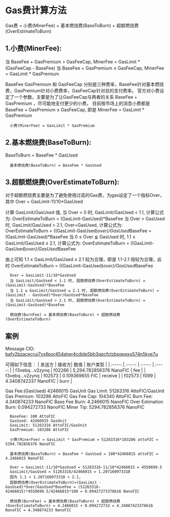 # Gas费计算方法

  Gas费 = 小费(MinerFee) + 基本燃烧费(BaseToBurn) + 超额燃烧费(OverEstimateToBurn) 

## 1.小费(MinerFee):

  当 BaseFee + GasPremium > GasFeeCap, MinerFee = GasLimit * (GasFeeCap - BaseFee) 
  当 BaseFee + GasPremium ≤ GasFeeCap, MinerFee = GasLimit * GasPremium 

BaseFee GasPremium 和 GasFeeCap 分别是三种费率，BaseFee针对基本燃烧费，GasPremium针对小费费率，GasFeeCap针对总的支付费率。
官方对小费设定了一个参数，主要是为了让GasFeeCap与两者的关系 BaseFee + GasPremium ，尽可能地支付更少的小费。
目前按市场上的消息小费都是 BaseFee + GasPremium ≤ GasFeeCap, 即是 MinerFee = GasLimit * GasPremium 
```
  小费(MinerFee) = GasLimit * GasPremium 
```

## 2.基本燃烧费(BaseToBurn):

  BaseToBurn = BaseFee * GasUsed
```
  基本燃烧费(BaseToBurn) = BaseFee * GasUsed 
```

## 3.超额燃烧费(OverEstimateToBurn):

对于超额燃烧费主要是为了避免使用过高的Gas费，为gas设定了一个指标Over，其中 Over = GasLimit-11/10*GasUsed

计算 GasLimit/GasUsed 值, 
当 Over < 0 时, GasLimit/GasUsed < 1.1, 计算公式为: OverEstimateToBurn = (GasLimit-GasUsed)*BaseFee
当 Over > GasUsed 时, GasLimit/GasUsed > 2.1, Over=GasUsed, 计算公式为: OverEstimateToBurn = ((GasLimit-GasUsed)*over)/GasUsed*BaseFee = (GasLimit-GasUsed)*BaseFee
当 0 ≤ Over ≦ GasUsed 时, 1.1 ≤ GasLimit/GasUsed ≤ 2.1, 计算公式为: OverEstimateToBurn = ((GasLimit-GasUsed)*over)/GasUsed*BaseFee

由上可知 1.1 ≤ GasLimit/GasUsed ≤ 2.1 较为合理，即是 1.1-2.1 倍较为合理，此时 OverEstimateToBurn = ((GasLimit-GasUsed)*over)/GasUsed*BaseFee 

```
  Over = GasLimit-11/10*GasUsed 
  当 GasLimit/GasUsed < 1.1 时, 超额燃烧费(OverEstimateToBurn) = (GasLimit-GasUsed)*BaseFee
  当 1.1 ≤ GasLimit/GasUsed ≤ 2.1 时, 超额燃烧费(OverEstimateToBurn) = (GasLimit - GasUsed)*Over/GasUsed*BaseFee
  当 GasLimit/GasUsed > 2.1 时, 超额燃烧费(OverEstimateToBurn) = (GasLimit-GasUsed)*BaseFee

  燃烧费(BurnFee) = 基本燃烧费(BaseToBurn) + 超额燃烧费(OverEstimateToBurn)
```


## 案例

Message CID: [bafy2bzacecrui7vx6por454atwr4cdide5bh3qpcfctzbpqpexs574n5kye7u](https://fic.filscout.io/zh/pc/message/bafy2bzacecrui7vx6por454atwr4cdide5bh3qpcfctzbpqpexs574n5kye7u)

可得如下信息：
| 发送方 | 接收方| 数值 | 账户类型 |
| :----: | :----: | :----: | :----: |
| f3vebq...v2zynq | f02266 | 5,294.782856376 NanoFIC | fee |
| f3vebq...v2zynq | f02573 | 0.109369655 FIC | receive |
| f02573 | f099 | 4.3408742337 NanoFIC | burn |

Gas Fee:(GasUsed)       42466015 GasUnit
Gas Limit:              51263316 AttoFIC/GasUnit
Gas Premium:            103286 AttoFIC
Gas Fee Cap:            104340 AttoFIC
Burn Fee:               4.340874233 NanoFIC
Base Fee Burn:          4.2466015 NanoFIC
Over Estimation Burn:   0.094272733 NanoFIC
Miner Tip:           5294.782856376 NanoFIC

```
  BaseFee: 100 AttoFIC
  GasUsed: 42466015 GasUnit
  GasLimit: 51263316 AttoFIC/GasUnit
  GasPremium: 103286 AttoFIC
  
  小费(MinerFee) = GasLimit * GasPremium = 51263316*103286 attoFIC = 5294.782856376 NanoFIC
  
  基本燃烧费(BaseToBurn) = BaseFee * GasUsed = 100*42466015 attoFIC = 4.2466015 NanoFIC
  
  Over = GasLimit-11/10*GasUsed = 51263316-11/10*42466015 = 4550699.5
  GasLimit/GasUsed = 51263316/42466015 = 1.207160973310
  因为 1.1 < 1.207160973310 < 2.1, 
  超额燃烧费(OverEstimateToBurn)=(GasLimit - GasUsed)*Over/GasUsed*BaseFee = (51263316-42466015)*4550699.5/42466015*100 = 0.09427273376616 NanoFIC

  燃烧费(BurnFee) = 基本燃烧费(BaseToBurn) + 超额燃烧费(OverEstimateToBurn) = 4.2466015 + 0.094272733 = 4.34087423376616 NanoFIC = 4.340874233 NanoFIC
```

